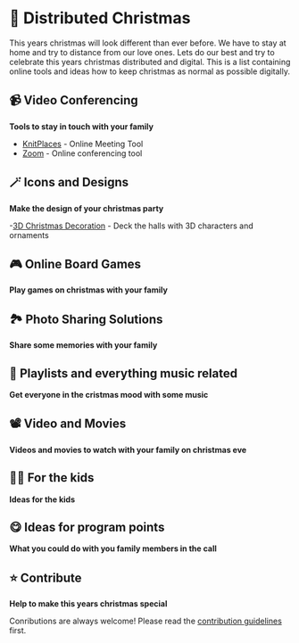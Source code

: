 # 🎄 Distributed Christmas

This years christmas will look different than ever before. We have to stay at home and try to distance from our love ones. Lets do our best and try to celebrate this years christmas distributed and digital. This is a list containing online tools and ideas how to keep christmas as normal as possible digitally.

## 📹 Video Conferencing

**Tools to stay in touch with your family**

- [KnitPlaces](https://knitplaces.com/) - Online Meeting Tool
- [Zoom](https://zoom.us/) - Online conferencing tool

## 🪄 Icons and Designs

**Make the design of your christmas party**

-[3D Christmas Decoration](https://icons8.com/l/christmas-3d/?ref=producthunt) - Deck the halls with 3D characters and ornaments

## 🎮 Online Board Games

**Play games on christmas with your family**

## 🏞 Photo Sharing Solutions

**Share some memories with your family**

## 🎵 Playlists and everything music related

**Get everyone in the cristmas mood with some music**

## 📽 Video and Movies

**Videos and movies to watch with your family on christmas eve**

## 👶🏻 For the kids

**Ideas for the kids**

## 😋 Ideas for program points

**What you could do with you family members in the call**

## ⭐️ Contribute

**Help to make this years christmas special**

Conributions are always welcome! Please read the [contribution guidelines](contributing.md) first.
